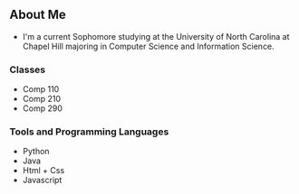 ## About Me
- I'm a current Sophomore studying at the University of North Carolina at Chapel Hill majoring in Computer Science and Information Science.

### Classes
- Comp 110
- Comp 210
- Comp 290

### Tools and Programming Languages
- Python
- Java
- Html + Css
- Javascript
